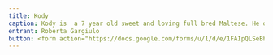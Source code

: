 ```yaml
---
title: Kody
caption: Kody is  a 7 year old sweet and loving full bred Maltese. He only weighs 7.5 lbs. but  he thinks he is a big dog!  He is full of energy and will play with any dog of any size! He also  loves to play with his stuff toys and cuddle with his mom on the couch.  He loves going shopping in his pet stroller and always gets lots of attention from shoppers!  
entrant: Roberta Gargiulo
button: <form action="https://docs.google.com/forms/u/1/d/e/1FAIpQLSeBblQMqbBMeuApn2iPdutPu_wvMXp7h9YlIcRDEgHzWuKEQw/formResponse" method="post"><div class="form-element"></div><span>Votes</span><input type="text" name="entry.1554518160" required placeholder="$"></br><span>Email</span><input type="text" name="entry.882766101" required><button type="submit" name="button">Cast Votes</button></form>
---
```

